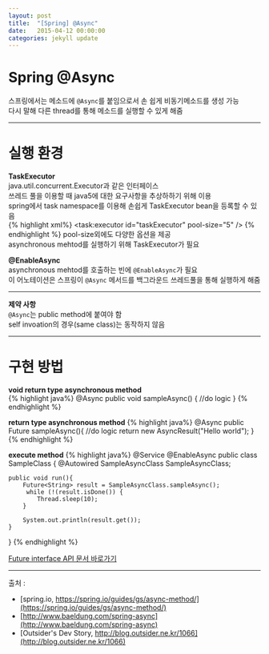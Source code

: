 ```yaml
---
layout: post
title:  "[Spring] @Async"
date:   2015-04-12 00:00:00
categories: jekyll update
---
```


# Spring @Async

스프링에서는 메소드에 `@Async`를 붙임으로서 손 쉽게 비동기메소드를 생성 가능  
다시 말해 다른 thread를 통해 메소드를 실행할 수 있게 해줌  

---

# 실행 환경  
**TaskExecutor**  
java.util.concurrent.Executor과 같은 인터페이스  
쓰레드 풀을 이용할 때 java5에 대한 요구사항을 추상하하기 위해 이용  
spring에서 task namespace를 이용해 손쉽게 TaskExecutor bean을 등록할 수 있음  
{% highlight xml%}
<task:executor id="taskExecutor" pool-size="5"  />
{% endhighlight %}
pool-size외에도 다양한 옵션을 제공  
asynchronous mehtod를 실행하기 위해 TaskExecutor가 필요  

**@EnableAsync**  
asynchronous mehtod를 호출하는 빈에 `@EnableAsync`가 필요  
이 어노테이션은 스프링이 `@Async` 메서드를 백그라운드 쓰레드풀을 통해 실행하게 해줌  

---

**제약 사항**  
`@Async`는 public method에 붙여야 함  
self invoation의 경우(same class)는 동작하지 않음

---

# 구현 방법
**void return type asynchronous method**  
{% highlight java%}
@Async
public void sampleAsync() {
	//do logic
}
{% endhighlight %}


**return type asynchronous method**
{% highlight java%}
@Async
public Future<String> sampleAsync(){
	//do logic
	return new AsyncResult<String>("Hello world");
}
{% endhighlight %}


**execute method**
{% highlight java%}
@Service
@EnableAsync
public class SampleClass {
	@Autowired
	SampleAsyncClass SampleAsyncClass;

	public void run(){
		Future<String> result = SampleAsyncClass.sampleAsync();
		 while (!(result.isDone()) {
            Thread.sleep(10); 
        }
  
        System.out.println(result.get());
	}
} 
{% endhighlight %}

[Future interface API 문서 바로가기](http://docs.oracle.com/javase/8/docs/api/java/util/concurrent/Future.html?is-external=true)

---

출처 :
- [spring.io, https://spring.io/guides/gs/async-method/](https://spring.io/guides/gs/async-method/)  
- [http://www.baeldung.com/spring-async](http://www.baeldung.com/spring-async)  
- [Outsider's Dev Story, http://blog.outsider.ne.kr/1066](http://blog.outsider.ne.kr/1066)  
